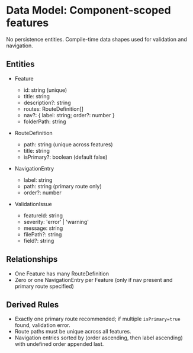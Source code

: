 # Data Model: Component-scoped features

No persistence entities. Compile-time data shapes used for validation and navigation.

## Entities

- Feature
  - id: string (unique)
  - title: string
  - description?: string
  - routes: RouteDefinition[]
  - nav?: { label: string; order?: number }
  - folderPath: string

- RouteDefinition
  - path: string (unique across features)
  - title: string
  - isPrimary?: boolean (default false)

- NavigationEntry
  - label: string
  - path: string (primary route only)
  - order?: number

- ValidationIssue
  - featureId: string
  - severity: 'error' | 'warning'
  - message: string
  - filePath?: string
  - field?: string

## Relationships

- One Feature has many RouteDefinition
- Zero or one NavigationEntry per Feature (only if nav present and primary route specified)

## Derived Rules

- Exactly one primary route recommended; if multiple `isPrimary=true` found, validation error.
- Route paths must be unique across all features.
- Navigation entries sorted by (order ascending, then label ascending) with undefined order appended last.
